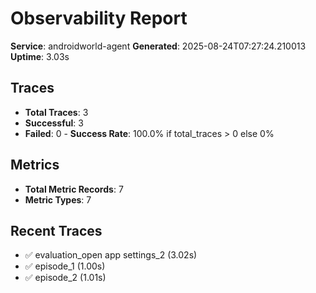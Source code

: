 
# Observability Report

**Service**: androidworld-agent
**Generated**: 2025-08-24T07:27:24.210013
**Uptime**: 3.03s

## Traces
- **Total Traces**: 3
- **Successful**: 3
- **Failed**: 0
        - **Success Rate**: 100.0% if total_traces > 0 else 0%

## Metrics
- **Total Metric Records**: 7
- **Metric Types**: 7

## Recent Traces
- ✅ evaluation_open app settings_2 (3.02s)
- ✅ episode_1 (1.00s)
- ✅ episode_2 (1.01s)
